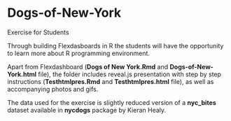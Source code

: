 # Dogs-of-New-York
Exercise for Students

Through building Flexdasboards in R the students will have the opportunity to learn more about R programming environment. 

Apart from Flexdashboard (**Dogs of New York.Rmd** and **Dogs-of-New-York.html** file), the folder includes reveal.js presentation with step by step instructions (**Testhtmlpres.Rmd** and **Testhtmlpres.html** file), as well as accompanying photos and gifs.  

The data used for the exercise is slightly reduced version of a **nyc_bites** dataset available in **nycdogs** package by Kieran Healy. 

